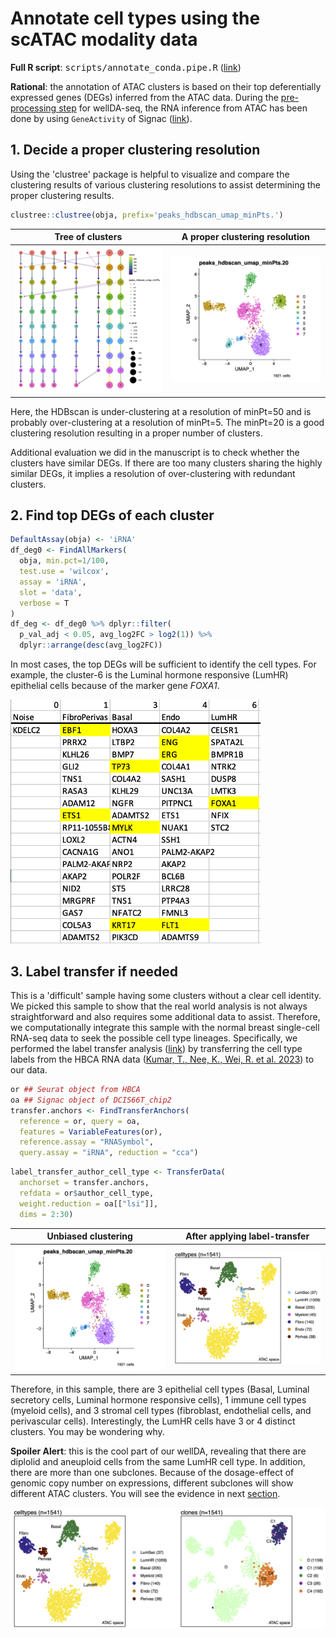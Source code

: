 # Annotate cell types using the scATAC modality data

**Full R script**: <kbd>scripts/annotate_conda.pipe.R</kbd> ([link](https://github.com/navinlabcode/wellDA-seq/tree/main/tutorial/scripts/annotate_conda.pipe.R))

**Rational**: the annotation of ATAC clusters is based on their top deferentially expressed genes (DEGs) inferred from the ATAC data. During the [pre-processing step](https://github.com/navinlabcode/wellDA-seq/blob/main/tutorial/01.preprocessing.md) for wellDA-seq, the RNA inference from ATAC has been done by using `GeneActivity` of Signac ([link](https://stuartlab.org/signac/articles/pbmc_vignette#create-a-gene-activity-matrix)). 


## 1. Decide a proper clustering resolution

Using the 'clustree' package is helpful to visualize and compare the clustering results of various clustering resolutions to assist determining the proper clustering results. 

```R
clustree::clustree(obja, prefix='peaks_hdbscan_umap_minPts.')
```

| Tree of clusters                                                                                                                                          | A proper clustering resolution                                                                                                                |
| --------------------------------------------------------------------------------------------------------------------------------------------------------- | --------------------------------------------------------------------------------------------------------------------------------------------- |
| <img src="https://github.com/navinlabcode/wellDA-seq/blob/main/website_resource/tutorial/03.clustree_peaks_hdbscan_umap_minPts.png?raw=true" width="400"> | <img src="https://github.com/navinlabcode/wellDA-seq/blob/main/website_resource/tutorial/03.dr.ident_atac_clusters.png?raw=true" width="400"> |


Here, the HDBscan is under-clustering at a resolution of minPt=50 and is probably over-clustering at a resolution of minPt=5. The minPt=20 is a good clustering resolution resulting in a proper number of clusters. 

Additional evaluation we did in the manuscript is to check whether the clusters have similar DEGs. If there are too many clusters sharing the highly similar DEGs, it implies a resolution of over-clustering with redundant clusters. 


## 2. Find top DEGs of each cluster

```R
DefaultAssay(obja) <- 'iRNA'
df_deg0 <- FindAllMarkers(
  obja, min.pct=1/100,
  test.use = 'wilcox',
  assay = 'iRNA', 
  slot = 'data',
  verbose = T
)
df_deg <- df_deg0 %>% dplyr::filter(
  p_val_adj < 0.05, avg_log2FC > log2(1)) %>%
  dplyr::arrange(desc(avg_log2FC))
```

In most cases, the top DEGs will be sufficient to identify the cell types. For example, the cluster-6 is the Luminal hormone responsive (LumHR) epithelial cells because of the marker gene *FOXA1*.  

<img src="https://github.com/navinlabcode/wellDA-seq/blob/main/website_resource/tutorial/03.DEG.png?raw=true" width="400">

## 3. Label transfer if needed

This is a 'difficult' sample having some clusters without a clear cell identity. We picked this sample to show that the real world analysis is not always straightforward and also requires some additional data to assist. Therefore, we computationally integrate this sample with the normal breast single-cell RNA-seq data to seek the possible cell type lineages. Specifically, we performed the label transfer analysis ([link](https://satijalab.org/seurat/articles/seurat5_atacseq_integration_vignette)) by transferring the cell type labels from the HBCA RNA data ([Kumar, T., Nee, K., Wei, R. et al. 2023](https://doi.org/10.1038/s41586-023-06252-9)) to our data. 


```R
or ## Seurat object from HBCA
oa ## Signac object of DCIS66T_chip2
transfer.anchors <- FindTransferAnchors(
  reference = or, query = oa, 
  features = VariableFeatures(or),
  reference.assay = "RNASymbol", 
  query.assay = "iRNA", reduction = "cca")
```

```R
label_transfer_author_cell_type <- TransferData(
  anchorset = transfer.anchors, 
  refdata = or$author_cell_type,
  weight.reduction = oa[["lsi"]], 
  dims = 2:30)
```


| Unbiased clustering                                                                                                                           | After applying label-transfer                                                                                                        |
| --------------------------------------------------------------------------------------------------------------------------------------------- | ------------------------------------------------------------------------------------------------------------------------------------ |
| <img src="https://github.com/navinlabcode/wellDA-seq/blob/main/website_resource/tutorial/03.dr.ident_atac_clusters.png?raw=true" width="400"> | <img src="https://github.com/navinlabcode/wellDA-seq/blob/main/website_resource/tutorial/03.coda_celltype.png?raw=true" width="400"> |


Therefore, in this sample, there are 3 epithelial cell types (Basal, Luminal secretory cells, Luminal hormone responsive cells), 1 immune cell types (myeloid cells), and 3 stromal cell types (fibroblast, endothelial cells, and perivascular cells). Interestingly, the LumHR cells have 3 or 4 distinct clusters. You may be wondering why. 

**Spoiler Alert**: this is the cool part of our wellDA, revealing that there are diplolid and aneuploid cells from the same LumHR cell type. In addition, there are more than one subclones. Because of the dosage-effect of genomic copy number on expressions, different subclones will show different ATAC clusters. You will see the evidence in next [section](https://github.com/navinlabcode/wellDA-seq/blob/main/tutorial/04.wellDA_scCNA_annotation.md). 

<img src="https://github.com/navinlabcode/wellDA-seq/blob/main/website_resource/tutorial/03.coda_dimplot4.png?raw=true" width="600">




